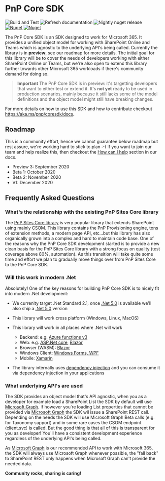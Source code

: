 # PnP Core SDK

![Build and Test](https://github.com/pnp/pnpcore/workflows/Build%20and%20Test/badge.svg?branch=dev) ![Refresh documentation](https://github.com/pnp/pnpcore/workflows/Refresh%20documentation/badge.svg?branch=dev) ![Nightly nuget release](https://github.com/pnp/pnpcore/workflows/Nightly%20nuget%20release/badge.svg?branch=dev) [![Nuget](https://img.shields.io/nuget/vpre/PnP.Core.svg)](https://www.nuget.org/packages/PnP.Core/) [![Nuget](https://img.shields.io/nuget/vpre/PnP.Core.Auth.svg)](https://www.nuget.org/packages/PnP.Core.Auth/)

The PnP Core SDK is an SDK designed to work for Microsoft 365. It provides a unified object model for working with SharePoint Online and Teams which is agnostic to the underlying API's being called. Currently the library is in **preview**, see our roadmap for more details. The initial goal for this library will be to cover the needs of developers working with either SharePoint Online or Teams, but we're also open to extend this library further towards other Microsoft 365 workloads if there's community demand for doing so.

> **Important**
> The PnP Core SDK is in preview: it's targetting developers that want to either test or extend it. It's **not yet** ready to be used in production scenarios, mainly because it still lacks some of the model definitions and the object model might still have breaking changes.

For more details on how to use this SDK and how to contribute checkout https://aka.ms/pnp/coresdk/docs.

## Roadmap

This is a community effort, hence we cannot guarantee below roadmap but rest assure, we're working hard to stick to plan :-) If you want to join our team and help realize this, then checkout the [How can I help](https://pnp.github.io/pnpcore/#how-can-you-help) section in our docs.

- Preview 3: September 2020
- Beta 1: October 2020
- Beta 2: November 2020
- V1: December 2020

## Frequently Asked Questions

### What's the relationship with the existing PnP Sites Core library

The [PnP Sites Core library](https://github.com/PnP/PnP-Sites-Core) is very popular library that extends SharePoint using mainly CSOM. This library contains the PnP Provisioning engine, tons of extension methods, a modern page API, etc...but this library has also organically grown into a complex and hard to maintain code base. One of the reasons why the PnP Core SDK development started is to provide a new clean basis for the PnP Sites Core library with a strong focus on quality (test coverage above 80%, automation). As this transition will take quite some time and effort we plan to gradually move things over from PnP Sites Core to the PnP Core SDK.

### Will this work in modern .Net

Absolutely! One of the key reasons for building PnP Core SDK is to nicely fit into modern .Net development:

- We currenlty target .Net Standard 2.1, once [.Net 5.0](https://devblogs.microsoft.com/dotnet/introducing-net-5/) is available we'll also ship a [.Net 5.0](https://devblogs.microsoft.com/dotnet/introducing-net-5/) version
- This library will work cross platform (Windows, Linux, MacOS)
- This library will work in all places where .Net will work
  - Backend: e.g. [Azure functions v3](https://docs.microsoft.com/en-us/azure/azure-functions/functions-dotnet-class-library)
  - Web: e.g. [ASP.Net core](https://docs.microsoft.com/en-us/aspnet/core/?view=aspnetcore-3.1), [Blazor](https://dotnet.microsoft.com/apps/aspnet/web-apps/blazor)
  - Browser (WASM): [Blazor](https://dotnet.microsoft.com/apps/aspnet/web-apps/blazor)
  - Windows Client: [Windows Forms, WPF](https://docs.microsoft.com/en-us/dotnet/desktop/?view=netdesktop-5.0)
  - Mobile: [Xamarin](https://dotnet.microsoft.com/apps/xamarin)
  
- The library internally uses [dependency injection](https://docs.microsoft.com/en-us/aspnet/core/fundamentals/dependency-injection?view=aspnetcore-3.1) and you can consume it via dependency injection in your applications

### What underlying API's are used

The SDK provides an object model that's API agnostic, when you as a developer for example load a SharePoint List the SDK by default will use [Microsoft Graph](https://docs.microsoft.com/en-us/graph/). If however you're loading List properties that cannot be provided via [Microsoft Graph](https://docs.microsoft.com/en-us/graph/) the SDK wil issue a SharePoint REST call. Depending on the needs the SDK will use Microsoft Graph Beta calls (e.g. for Taxonomy support) and in some rare cases the CSOM endpoint (client.svc) is called. But the good thing is that all of this is transparent for you as developer! You'll have a consistent development experience regardless of the underlying API's being called.

As [Microsoft Graph](https://docs.microsoft.com/en-us/graph/) is our recommended API to work with Microsoft 365, the SDK will always use Microsoft Graph whenever possible, the "fall back" to SharePoint REST only happens when Microsoft Graph can't provide the needed data.

**Community rocks, sharing is caring!**

